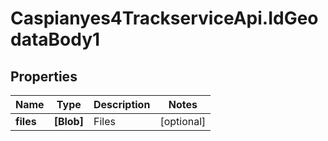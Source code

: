 # Caspianyes4TrackserviceApi.IdGeodataBody1

## Properties
Name | Type | Description | Notes
------------ | ------------- | ------------- | -------------
**files** | **[Blob]** | Files | [optional] 
